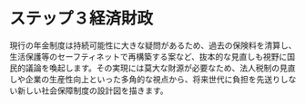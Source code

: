 # ステップ３経済財政

現行の年金制度は持続可能性に大きな疑問があるため、過去の保険料を清算し、生活保護等のセーフティネットで再構築する案など、抜本的な見直しも視野に国民的議論を喚起します。その実現には莫大な財源が必要なため、法人税制の見直しや企業の生産性向上といった多角的な視点から、将来世代に負担を先送りしない新しい社会保障制度の設計図を描きます。